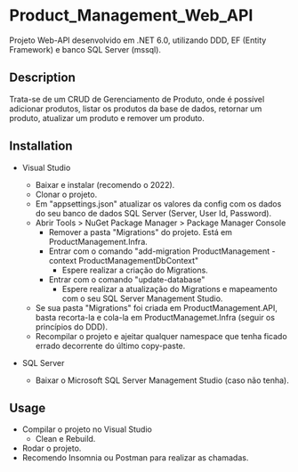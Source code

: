 # Product_Management_Web_API

Projeto Web-API desenvolvido em .NET 6.0, utilizando DDD, EF (Entity Framework) e banco SQL Server (mssql).

## Description
Trata-se de um CRUD de Gerenciamento de Produto, onde é possível adicionar produtos, listar os produtos da base de dados, retornar um produto, atualizar um produto e remover um produto.

## Installation
- Visual Studio
    - Baixar e instalar (recomendo o 2022).
    - Clonar o projeto.
    - Em "appsettings.json" atualizar os valores da config com os dados do seu banco de dados SQL Server (Server, User Id, Password).
    - Abrir Tools > NuGet Package Manager > Package Manager Console
        - Remover a pasta "Migrations" do projeto. Está em ProductManagement.Infra.
	    - Entrar com o comando "add-migration ProductManagement -context ProductManagementDbContext"
	        - Espere realizar a criação do Migrations.
	    - Entrar com o comando "update-database"
	        - Espere realizar a atualização do Migrations e mapeamento com o seu SQL Server Management Studio.
    - Se sua pasta "Migrations" foi criada em ProductManagement.API, basta recorta-la e cola-la em ProductManagemet.Infra (seguir os princípios do DDD).
    - Recompilar o projeto e ajeitar qualquer namespace que tenha ficado errado decorrente do último copy-paste.

- SQL Server
    - Baixar o Microsoft SQL Server Management Studio (caso não tenha).

## Usage
- Compilar o projeto no Visual Studio
    - Clean e Rebuild.
- Rodar o projeto.
- Recomendo Insomnia ou Postman para realizar as chamadas.
